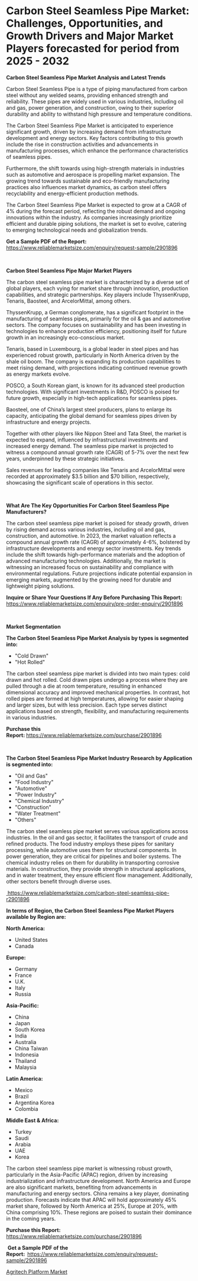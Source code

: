 <p><h1>Carbon Steel Seamless Pipe Market: Challenges, Opportunities, and Growth Drivers and Major Market Players forecasted for period from 2025 - 2032</h1></p><p><strong>Carbon Steel Seamless Pipe Market Analysis and Latest Trends</strong></p>
<p><p>Carbon Steel Seamless Pipe is a type of piping manufactured from carbon steel without any welded seams, providing enhanced strength and reliability. These pipes are widely used in various industries, including oil and gas, power generation, and construction, owing to their superior durability and ability to withstand high pressure and temperature conditions.</p><p>The Carbon Steel Seamless Pipe Market is anticipated to experience significant growth, driven by increasing demand from infrastructure development and energy sectors. Key factors contributing to this growth include the rise in construction activities and advancements in manufacturing processes, which enhance the performance characteristics of seamless pipes. </p><p>Furthermore, the shift towards using high-strength materials in industries such as automotive and aerospace is propelling market expansion. The growing trend towards sustainable and eco-friendly manufacturing practices also influences market dynamics, as carbon steel offers recyclability and energy-efficient production methods.</p><p>The Carbon Steel Seamless Pipe Market is expected to grow at a CAGR of 4% during the forecast period, reflecting the robust demand and ongoing innovations within the industry. As companies increasingly prioritize efficient and durable piping solutions, the market is set to evolve, catering to emerging technological needs and globalization trends.</p></p>
<p><strong>Get a Sample PDF of the Report:&nbsp;</strong> <a href="https://www.reliablemarketsize.com/enquiry/request-sample/2901896?utm_campaign=2996&utm_medium=2&utm_source=Github&utm_content=ia&utm_term=16032025&utm_id=carbon-steel-seamless-pipe">https://www.reliablemarketsize.com/enquiry/request-sample/2901896</a></p>
<p>&nbsp;</p>
<p><strong>Carbon Steel Seamless Pipe Major Market Players</strong></p>
<p><p>The carbon steel seamless pipe market is characterized by a diverse set of global players, each vying for market share through innovation, production capabilities, and strategic partnerships. Key players include ThyssenKrupp, Tenaris, Baosteel, and ArcelorMittal, among others. </p><p>ThyssenKrupp, a German conglomerate, has a significant footprint in the manufacturing of seamless pipes, primarily for the oil & gas and automotive sectors. The company focuses on sustainability and has been investing in technologies to enhance production efficiency, positioning itself for future growth in an increasingly eco-conscious market.</p><p>Tenaris, based in Luxembourg, is a global leader in steel pipes and has experienced robust growth, particularly in North America driven by the shale oil boom. The company is expanding its production capabilities to meet rising demand, with projections indicating continued revenue growth as energy markets evolve.</p><p>POSCO, a South Korean giant, is known for its advanced steel production technologies. With significant investments in R&D, POSCO is poised for future growth, especially in high-tech applications for seamless pipes.</p><p>Baosteel, one of China’s largest steel producers, plans to enlarge its capacity, anticipating the global demand for seamless pipes driven by infrastructure and energy projects. </p><p>Together with other players like Nippon Steel and Tata Steel, the market is expected to expand, influenced by infrastructural investments and increased energy demand. The seamless pipe market is projected to witness a compound annual growth rate (CAGR) of 5-7% over the next few years, underpinned by these strategic initiatives. </p><p>Sales revenues for leading companies like Tenaris and ArcelorMittal were recorded at approximately $3.5 billion and $70 billion, respectively, showcasing the significant scale of operations in this sector.</p></p>
<p>&nbsp;</p>
<p><strong>What Are The Key Opportunities For Carbon Steel Seamless Pipe Manufacturers?</strong></p>
<p><p>The carbon steel seamless pipe market is poised for steady growth, driven by rising demand across various industries, including oil and gas, construction, and automotive. In 2023, the market valuation reflects a compound annual growth rate (CAGR) of approximately 4-6%, bolstered by infrastructure developments and energy sector investments. Key trends include the shift towards high-performance materials and the adoption of advanced manufacturing technologies. Additionally, the market is witnessing an increased focus on sustainability and compliance with environmental regulations. Future projections indicate potential expansion in emerging markets, augmented by the growing need for durable and lightweight piping solutions.</p></p>
<p><strong>Inquire or Share Your Questions If Any Before Purchasing This Report:</strong> <a href="https://www.reliablemarketsize.com/enquiry/pre-order-enquiry/2901896?utm_campaign=2996&utm_medium=2&utm_source=Github&utm_content=ia&utm_term=16032025&utm_id=carbon-steel-seamless-pipe">https://www.reliablemarketsize.com/enquiry/pre-order-enquiry/2901896</a></p>
<p>&nbsp;</p>
<p><strong>Market Segmentation</strong></p>
<p><strong>The Carbon Steel Seamless Pipe Market Analysis by types is segmented into:</strong></p>
<p><ul><li>"Cold Drawn"</li><li>"Hot Rolled"</li></ul></p>
<p><p>The carbon steel seamless pipe market is divided into two main types: cold drawn and hot rolled. Cold drawn pipes undergo a process where they are pulled through a die at room temperature, resulting in enhanced dimensional accuracy and improved mechanical properties. In contrast, hot rolled pipes are formed at high temperatures, allowing for easier shaping and larger sizes, but with less precision. Each type serves distinct applications based on strength, flexibility, and manufacturing requirements in various industries.</p></p>
<p><strong>Purchase this Report:&nbsp;</strong><a href="https://www.reliablemarketsize.com/purchase/2901896?utm_campaign=2996&utm_medium=2&utm_source=Github&utm_content=ia&utm_term=16032025&utm_id=carbon-steel-seamless-pipe">https://www.reliablemarketsize.com/purchase/2901896</a></p>
<p>&nbsp;</p>
<p><strong>The Carbon Steel Seamless Pipe Market Industry Research by Application is segmented into:</strong></p>
<p><ul><li>"Oil and Gas"</li><li>"Food Industry"</li><li>"Automotive"</li><li>"Power Industry"</li><li>"Chemical Industry"</li><li>"Construction"</li><li>"Water Treatment"</li><li>"Others"</li></ul></p>
<p><p>The carbon steel seamless pipe market serves various applications across industries. In the oil and gas sector, it facilitates the transport of crude and refined products. The food industry employs these pipes for sanitary processing, while automotive uses them for structural components. In power generation, they are critical for pipelines and boiler systems. The chemical industry relies on them for durability in transporting corrosive materials. In construction, they provide strength in structural applications, and in water treatment, they ensure efficient flow management. Additionally, other sectors benefit through diverse uses.</p></p>
<p><a href="https://www.reliablemarketsize.com/carbon-steel-seamless-pipe-r2901896?utm_campaign=2996&utm_medium=2&utm_source=Github&utm_content=ia&utm_term=16032025&utm_id=carbon-steel-seamless-pipe">&nbsp;https://www.reliablemarketsize.com/carbon-steel-seamless-pipe-r2901896</a></p>
<p><strong>In terms of Region, the Carbon Steel Seamless Pipe Market Players available by Region are:</strong></p>
<p>
    <p> <strong> North America: </strong>
        <ul>
            <li>United States</li>
            <li>Canada</li>
        </ul>
        </p> 
    <p> <strong> Europe: </strong>
        <ul>
            <li>Germany</li>
            <li>France</li>
            <li>U.K.</li>
            <li>Italy</li>
            <li>Russia</li>
        </ul>
        </p> 
    <p> <strong> Asia-Pacific: </strong>
        <ul>
            <li>China</li>
            <li>Japan</li>
            <li>South Korea</li>
            <li>India</li>
            <li>Australia</li>
            <li>China Taiwan</li>
            <li>Indonesia</li>
            <li>Thailand</li>
            <li>Malaysia</li>
        </ul>
        </p> 
    <p> <strong> Latin America: </strong>
        <ul>
            <li>Mexico</li>
            <li>Brazil</li>
            <li>Argentina Korea</li>
            <li>Colombia</li>
        </ul>
        </p> 
    <p> <strong> Middle East & Africa: </strong>
        <ul>
            <li>Turkey</li>
            <li>Saudi</li>
            <li>Arabia</li>
            <li>UAE</li>
            <li>Korea</li>
        </ul>
    </p>
    </p>
<p><p>The carbon steel seamless pipe market is witnessing robust growth, particularly in the Asia-Pacific (APAC) region, driven by increasing industrialization and infrastructure development. North America and Europe are also significant markets, benefiting from advancements in manufacturing and energy sectors. China remains a key player, dominating production. Forecasts indicate that APAC will hold approximately 45% market share, followed by North America at 25%, Europe at 20%, with China comprising 10%. These regions are poised to sustain their dominance in the coming years.</p></p>
<p><strong>Purchase this Report: </strong><a href="https://www.reliablemarketsize.com/purchase/2901896?utm_campaign=2996&utm_medium=2&utm_source=Github&utm_content=ia&utm_term=16032025&utm_id=carbon-steel-seamless-pipe">https://www.reliablemarketsize.com/purchase/2901896</a></p>
<p>&nbsp;<strong>Get a Sample PDF of the Report:&nbsp;&nbsp;</strong><a href="https://www.reliablemarketsize.com/enquiry/request-sample/2901896?utm_campaign=2996&utm_medium=2&utm_source=Github&utm_content=ia&utm_term=16032025&utm_id=carbon-steel-seamless-pipe">https://www.reliablemarketsize.com/enquiry/request-sample/2901896</a></p>
<p><strong></strong></p>
<p><p><a href="https://github.com/djarixneoza/Market-Research-Report-List-1/blob/main/agritech-platform-market.md?utm_campaign=2996&utm_medium=2&utm_source=Github&utm_content=ia&utm_term=16032025&utm_id=carbon-steel-seamless-pipe">Agritech Platform Market</a></p></p>